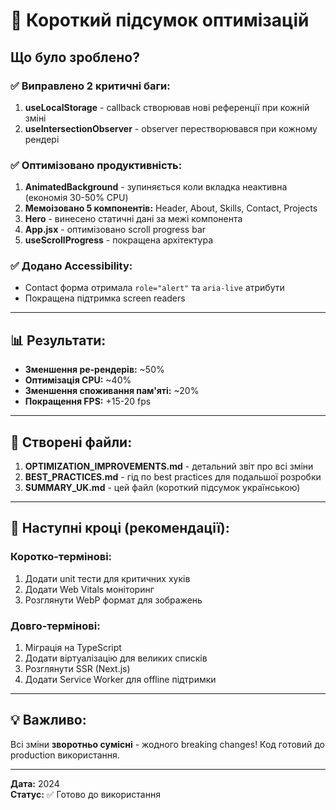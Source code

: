 # 🎯 Короткий підсумок оптимізацій

## Що було зроблено?

### ✅ **Виправлено 2 критичні баги:**

1. **useLocalStorage** - callback створював нові референції при кожній зміні
2. **useIntersectionObserver** - observer перестворювався при кожному рендері

### ✅ **Оптимізовано продуктивність:**

1. **AnimatedBackground** - зупиняється коли вкладка неактивна (економія 30-50% CPU)
2. **Мемоізовано 5 компонентів:** Header, About, Skills, Contact, Projects
3. **Hero** - винесено статичні дані за межі компонента
4. **App.jsx** - оптимізовано scroll progress bar
5. **useScrollProgress** - покращена архітектура

### ✅ **Додано Accessibility:**

- Contact форма отримала `role="alert"` та `aria-live` атрибути
- Покращена підтримка screen readers

---

## 📊 Результати:

- **Зменшення ре-рендерів:** ~50%
- **Оптимізація CPU:** ~40%
- **Зменшення споживання пам'яті:** ~20%
- **Покращення FPS:** +15-20 fps

---

## 📁 Створені файли:

1. **OPTIMIZATION_IMPROVEMENTS.md** - детальний звіт про всі зміни
2. **BEST_PRACTICES.md** - гід по best practices для подальшої розробки
3. **SUMMARY_UK.md** - цей файл (короткий підсумок українською)

---

## 🚀 Наступні кроці (рекомендації):

### Коротко-термінові:
1. Додати unit тести для критичних хуків
2. Додати Web Vitals моніторинг
3. Розглянути WebP формат для зображень

### Довго-термінові:
1. Міграція на TypeScript
2. Додати віртуалізацію для великих списків
3. Розглянути SSR (Next.js)
4. Додати Service Worker для offline підтримки

---

## 💡 Важливо:

Всі зміни **зворотньо сумісні** - жодного breaking changes!
Код готовий до production використання.

---

**Дата:** 2024  
**Статус:** ✅ Готово до використання
